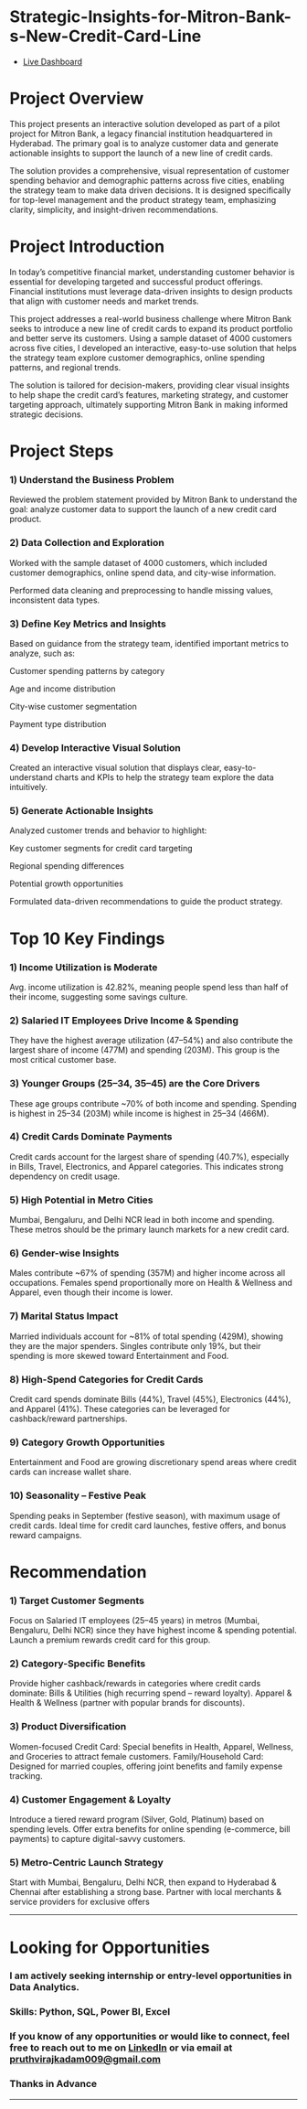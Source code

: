 # Strategic-Insights-for-Mitron-Bank-s-New-Credit-Card-Line
- [Live Dashboard](https://app.powerbi.com/groups/me/reports/e2ae3f38-0449-4f4f-97a6-df174d170821/c64595c1a9921e0c8737?experience=power-bi)

# Project Overview
This project presents an interactive solution developed as part of a pilot project for Mitron Bank, a legacy financial institution headquartered in Hyderabad. The primary goal is to analyze customer data and generate actionable insights to support the launch of a new line of credit cards.

The solution provides a comprehensive, visual representation of customer spending behavior and demographic patterns across five cities, enabling the strategy team to make data
driven decisions. It is designed specifically for top-level management and the product strategy team, emphasizing clarity, simplicity, and insight-driven recommendations.


# Project Introduction
In today’s competitive financial market, understanding customer behavior is essential for developing targeted and successful product offerings. Financial institutions must leverage data-driven insights to design products that align with customer needs and market trends.

This project addresses a real-world business challenge where Mitron Bank seeks to introduce a new line of credit cards to expand its product portfolio and better serve its
customers. Using a sample dataset of 4000 customers across five cities, I developed an interactive, easy-to-use solution that helps the strategy team explore customer
demographics, online spending patterns, and regional trends.

The solution is tailored for decision-makers, providing clear visual insights to help shape the credit card’s features, marketing strategy, and customer targeting approach,
ultimately supporting Mitron Bank in making informed strategic decisions.


# Project Steps

### 1) Understand the Business Problem
Reviewed the problem statement provided by Mitron Bank to understand the goal: analyze customer data to support the launch of a new credit card product.

### 2) Data Collection and Exploration

Worked with the sample dataset of 4000 customers, which included customer demographics, online spend data, and city-wise information.

Performed data cleaning and preprocessing to handle missing values, inconsistent data types.

### 3) Define Key Metrics and Insights
Based on guidance from the strategy team, identified important metrics to analyze, such as:

Customer spending patterns by category

Age and income distribution

City-wise customer segmentation

Payment type distribution

### 4) Develop Interactive Visual Solution
Created an interactive visual solution that displays clear, easy-to-understand charts and KPIs to help the strategy team explore the data intuitively.

### 5) Generate Actionable Insights

Analyzed customer trends and behavior to highlight:

Key customer segments for credit card targeting

Regional spending differences

Potential growth opportunities

Formulated data-driven recommendations to guide the product strategy.


# Top 10 Key Findings

### 1) Income Utilization is Moderate
Avg. income utilization is 42.82%, meaning people spend less than half of their income, suggesting some savings culture.

### 2) Salaried IT Employees Drive Income & Spending
They have the highest average utilization (47–54%) and also contribute the largest share of income (477M) and spending (203M).
This group is the most critical customer base.

### 3) Younger Groups (25–34, 35–45) are the Core Drivers
These age groups contribute ~70% of both income and spending.
Spending is highest in 25–34 (203M) while income is highest in 25–34 (466M).

### 4) Credit Cards Dominate Payments
Credit cards account for the largest share of spending (40.7%), especially in Bills, Travel, Electronics, and Apparel categories.
This indicates strong dependency on credit usage.

### 5) High Potential in Metro Cities
Mumbai, Bengaluru, and Delhi NCR lead in both income and spending.
These metros should be the primary launch markets for a new credit card.

### 6) Gender-wise Insights
Males contribute ~67% of spending (357M) and higher income across all occupations.
Females spend proportionally more on Health & Wellness and Apparel, even though their income is lower.

### 7) Marital Status Impact

Married individuals account for ~81% of total spending (429M), showing they are the major spenders.
Singles contribute only 19%, but their spending is more skewed toward Entertainment and Food.

### 8) High-Spend Categories for Credit Cards
Credit card spends dominate Bills (44%), Travel (45%), Electronics (44%), and Apparel (41%).
These categories can be leveraged for cashback/reward partnerships.

### 9) Category Growth Opportunities

Entertainment and Food are growing discretionary spend areas where credit cards can increase wallet share.

### 10) Seasonality – Festive Peak
Spending peaks in September (festive season), with maximum usage of credit cards.
Ideal time for credit card launches, festive offers, and bonus reward campaigns.


# Recommendation

### 1) Target Customer Segments
Focus on Salaried IT employees (25–45 years) in metros (Mumbai, Bengaluru, Delhi NCR) since they have highest income & spending potential.
Launch a premium rewards credit card for this group.

### 2) Category-Specific Benefits
Provide higher cashback/rewards in categories where credit cards dominate:
Bills & Utilities (high recurring spend – reward loyalty).
Apparel & Health & Wellness (partner with popular brands for discounts).

### 3) Product Diversification
Women-focused Credit Card: Special benefits in Health, Apparel, Wellness, and Groceries to attract female customers.
Family/Household Card: Designed for married couples, offering joint benefits and family expense tracking.

### 4) Customer Engagement & Loyalty
Introduce a tiered reward program (Silver, Gold, Platinum) based on spending levels.
Offer extra benefits for online spending (e-commerce, bill payments) to capture digital-savvy customers.

### 5) Metro-Centric Launch Strategy
Start with Mumbai, Bengaluru, Delhi NCR, then expand to Hyderabad & Chennai after establishing a strong base.
Partner with local merchants & service providers for exclusive offers

--------------------------------------------------------------------------------------------------------------------------------------------------------------------------------

# Looking for Opportunities

### I am actively seeking internship or entry-level opportunities in Data Analytics.
### Skills: Python, SQL, Power BI, Excel
### If you know of any opportunities or would like to connect, feel free to reach out to me on [LinkedIn](https://www.linkedin.com/in/pruthviraj-kadam-patil/) or via email at pruthvirajkadam009@gmail.com

### Thanks in Advance
--------------------------------------------------------------------------------------------------------------------------------------------------------------------------------

